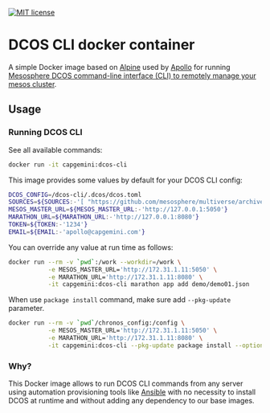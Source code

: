 [![MIT license](http://img.shields.io/badge/license-MIT-brightgreen.svg)](http://opensource.org/licenses/MIT)

# DCOS CLI docker container

A simple Docker image based on [Alpine](https://registry.hub.docker.com/_/alpine/) used by [Apollo](https://github.com/Capgemini/Apollo) for running [Mesosphere DCOS command-line interface (CLI) to remotely manage your mesos cluster](https://docs.mesosphere.com/using/cli/).

## Usage

### Running DCOS CLI

See all available commands:

```bash
docker run -it capgemini:dcos-cli
```

This image provides some values by default for your DCOS CLI config:

```bash
DCOS_CONFIG=/dcos-cli/.dcos/dcos.toml
SOURCES=${SOURCES:-'[ "https://github.com/mesosphere/multiverse/archive/master.zip", "https://github.com/mesosphere/universe/archive/version-1.x.zip",]'}
MESOS_MASTER_URL=${MESOS_MASTER_URL:-'http://127.0.0.1:5050'}
MARATHON_URL=${MARATHON_URL:-'http://127.0.0.1:8080'}
TOKEN=${TOKEN:-'1234'}
EMAIL=${EMAIL:-'apollo@capgemini.com'}
```

You can override any value at run time as follows:

```bash
docker run --rm -v `pwd`:/work --workdir=/work \
           -e MESOS_MASTER_URL='http://172.31.1.11:5050' \
           -e MARATHON_URL='http://172.31.1.11:8080' \
           -it capgemini:dcos-cli marathon app add demo/demo01.json
```

When use `package install` command, make sure add `--pkg-update` parameter.

```bash
docker run --rm -v `pwd`/chronos_config:/config \
           -e MESOS_MASTER_URL='http://172.31.1.11:5050' \
           -e MARATHON_URL='http://172.31.1.11:8080' \
           -it capgemini:dcos-cli --pkg-update package install --options=config --yes chronos
```

### Why?

This Docker image allows to run DCOS CLI commands from any server using automation provisioning tools like [Ansible](http://www.ansible.com/) with no necessity to install DCOS at runtime and without adding any dependency to our base images.
